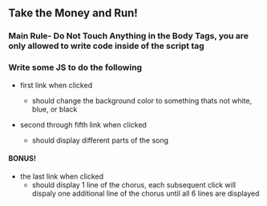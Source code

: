 ## Take the Money and Run!

### Main Rule- Do Not Touch Anything in the Body Tags, you are only allowed to write code inside of the script tag

### Write some JS to do the following
- first link when clicked
  - should change the background color to something thats not white, blue, or black

- second through fifth link when clicked
  - should display different parts of the song

#### BONUS!
- the last link when clicked
  - should display 1 line of the chorus, each subsequent click will dispaly one additional line of the chorus until all 6 lines are displayed
